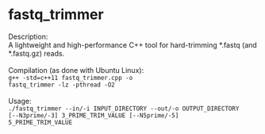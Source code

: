 # fastq_trimmer
Description:<br>
A lightweight and high-performance C++ tool for hard-trimming *.fastq (and *.fastq.gz) reads.<br>
<br>
Compilation (as done with Ubuntu Linux):<br>
<code>g++ -std=c++11 fastq_trimmer.cpp -o fastq_trimmer -lz -pthread -O2</code><br>
<br>
Usage:<br>
<code>./fastq_trimmer  --in/-i INPUT_DIRECTORY --out/-o OUTPUT_DIRECTORY [--N3prime/-3] 3_PRIME_TRIM_VALUE [--N5prime/-5] 5_PRIME_TRIM_VALUE</code>
